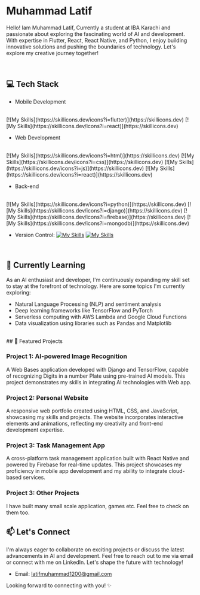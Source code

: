 # Muhammad Latif
Hello! Iam Muhammad Latif, Currently a student at IBA Karachi and passionate about exploring the fascinating world of AI and development.
With expertise in Flutter, React, React Native, and Python, I enjoy building innovative solutions and pushing the boundaries of technology. Let's explore my creative journey together!

<br>

## 💻 Tech Stack

- Mobile Development
<br>
  [![My Skills](https://skillicons.dev/icons?i=flutter)](https://skillicons.dev)
  [![My Skills](https://skillicons.dev/icons?i=react)](https://skillicons.dev)
  
- Web Development
<br>
   [![My Skills](https://skillicons.dev/icons?i=html)](https://skillicons.dev)
   [![My Skills](https://skillicons.dev/icons?i=css)](https://skillicons.dev)
   [![My Skills](https://skillicons.dev/icons?i=js)](https://skillicons.dev)
   [![My Skills](https://skillicons.dev/icons?i=react)](https://skillicons.dev)
  
- Back-end
<br>
   [![My Skills](https://skillicons.dev/icons?i=python)](https://skillicons.dev)
    [![My Skills](https://skillicons.dev/icons?i=django)](https://skillicons.dev)
      [![My Skills](https://skillicons.dev/icons?i=firebase)](https://skillicons.dev)
[![My Skills](https://skillicons.dev/icons?i=mongodb)](https://skillicons.dev)
  
- Version Control: 
    [![My Skills](https://skillicons.dev/icons?i=git)](https://skillicons.dev)
  [![My Skills](https://skillicons.dev/icons?i=github)](https://skillicons.dev)

<br>

## 🌱 Currently Learning

As an AI enthusiast and developer, I'm continuously expanding my skill set to stay at the forefront of technology. Here are some topics I'm currently exploring:

- Natural Language Processing (NLP) and sentiment analysis
- Deep learning frameworks like TensorFlow and PyTorch
- Serverless computing with AWS Lambda and Google Cloud Functions
- Data visualization using libraries such as Pandas and Matplotlib

<br>
## 🔭 Featured Projects

### Project 1: AI-powered Image Recognition

  A Web Bases application developed with Django and TensorFlow, capable of recognizing Digits in a number Plate using pre-trained AI models. This project demonstrates my skills in integrating AI technologies with Web app.

### Project 2: Personal Website

  A responsive web portfolio created using HTML, CSS, and JavaScript, showcasing my skills and projects. The website incorporates interactive elements and animations, reflecting my creativity and front-end development expertise.

### Project 3: Task Management App

  A cross-platform task management application built with React Native and powered by Firebase for real-time updates. This project showcases my proficiency in mobile app development and my ability to integrate cloud-based services.

### Project 3: Other  Projects

  I have built many small scale application, games etc. Feel free to check on them too.

## 📫 Let's Connect

  I'm always eager to collaborate on exciting projects or discuss the latest advancements in AI and development. Feel free to reach out to me via email or connect with me on LinkedIn. Let's shape the future with technology!

- Email: [latifmuhammad1200@gmail.com](latifmuhammad1200@gmail.com)
<!--- LinkedIn: [Your LinkedIn Profile](https://www.linkedin.com/in/your-profile)
-->
Looking forward to connecting with you! ✨

<!--
**latif-muhammad/latif-muhammad** is a ✨ _special_ ✨ repository because its `README.md` (this file) appears on your GitHub profile.

Here are some ideas to get you started:

- 🔭 I’m currently working on ...
- 🌱 I’m currently learning ...
- 👯 I’m looking to collaborate on ...
- 🤔 I’m looking for help with ...
- 💬 Ask me about ...
- 📫 How to reach me: ...
- 😄 Pronouns: ...
- ⚡ Fun fact: ...
-->
